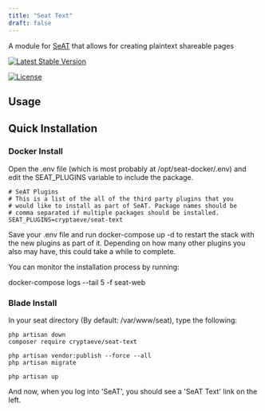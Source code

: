```yaml
---
title: "Seat Text"
draft: false
---
```



A module for [SeAT](https://github.com/eveseat/seat) that allows for creating plaintext shareable pages

[![Latest Stable Version](https://img.shields.io/packagist/v/cryptaeve/seat-text.svg?style=flat-square)]()

[![License](https://img.shields.io/badge/license-GPLv2-blue.svg?style=flat-square)](https://raw.githubusercontent.com/crypta-eve/seat-text/master/LICENSE)

## Usage


## Quick Installation
### Docker Install

Open the .env file (which is most probably at /opt/seat-docker/.env) and edit the SEAT_PLUGINS variable to include the package. 

```
# SeAT Plugins
# This is a list of the all of the third party plugins that you
# would like to install as part of SeAT. Package names should be
# comma separated if multiple packages should be installed.
SEAT_PLUGINS=cryptaeve/seat-text
```

Save your .env file and run docker-compose up -d to restart the stack with the new plugins as part of it. Depending on how many other plugins you also may have, this could take a while to complete.

You can monitor the installation process by running:

docker-compose logs --tail 5 -f seat-web

### Blade Install

In your seat directory (By default:  /var/www/seat), type the following:

```
php artisan down
composer require cryptaeve/seat-text

php artisan vendor:publish --force --all
php artisan migrate

php artisan up
```

And now, when you log into 'SeAT', you should see a 'SeAT Text' link on the left.






